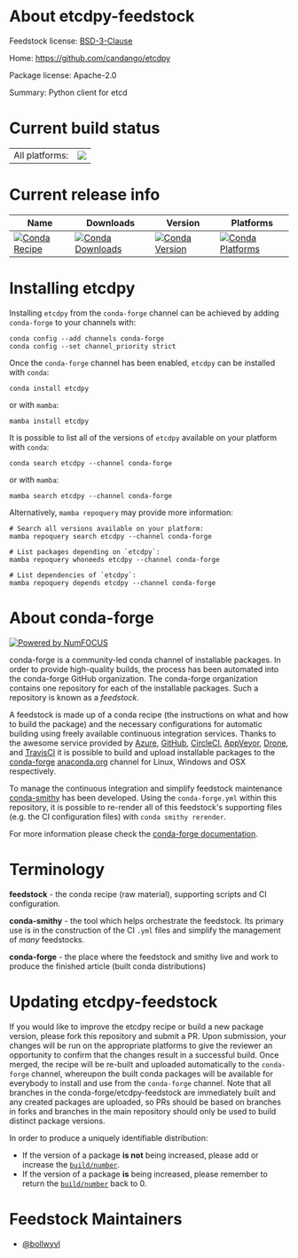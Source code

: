 About etcdpy-feedstock
======================

Feedstock license: [BSD-3-Clause](https://github.com/conda-forge/etcdpy-feedstock/blob/main/LICENSE.txt)

Home: https://github.com/candango/etcdpy

Package license: Apache-2.0

Summary: Python client for etcd

Current build status
====================


<table><tr><td>All platforms:</td>
    <td>
      <a href="https://dev.azure.com/conda-forge/feedstock-builds/_build/latest?definitionId=19467&branchName=main">
        <img src="https://dev.azure.com/conda-forge/feedstock-builds/_apis/build/status/etcdpy-feedstock?branchName=main">
      </a>
    </td>
  </tr>
</table>

Current release info
====================

| Name | Downloads | Version | Platforms |
| --- | --- | --- | --- |
| [![Conda Recipe](https://img.shields.io/badge/recipe-etcdpy-green.svg)](https://anaconda.org/conda-forge/etcdpy) | [![Conda Downloads](https://img.shields.io/conda/dn/conda-forge/etcdpy.svg)](https://anaconda.org/conda-forge/etcdpy) | [![Conda Version](https://img.shields.io/conda/vn/conda-forge/etcdpy.svg)](https://anaconda.org/conda-forge/etcdpy) | [![Conda Platforms](https://img.shields.io/conda/pn/conda-forge/etcdpy.svg)](https://anaconda.org/conda-forge/etcdpy) |

Installing etcdpy
=================

Installing `etcdpy` from the `conda-forge` channel can be achieved by adding `conda-forge` to your channels with:

```
conda config --add channels conda-forge
conda config --set channel_priority strict
```

Once the `conda-forge` channel has been enabled, `etcdpy` can be installed with `conda`:

```
conda install etcdpy
```

or with `mamba`:

```
mamba install etcdpy
```

It is possible to list all of the versions of `etcdpy` available on your platform with `conda`:

```
conda search etcdpy --channel conda-forge
```

or with `mamba`:

```
mamba search etcdpy --channel conda-forge
```

Alternatively, `mamba repoquery` may provide more information:

```
# Search all versions available on your platform:
mamba repoquery search etcdpy --channel conda-forge

# List packages depending on `etcdpy`:
mamba repoquery whoneeds etcdpy --channel conda-forge

# List dependencies of `etcdpy`:
mamba repoquery depends etcdpy --channel conda-forge
```


About conda-forge
=================

[![Powered by
NumFOCUS](https://img.shields.io/badge/powered%20by-NumFOCUS-orange.svg?style=flat&colorA=E1523D&colorB=007D8A)](https://numfocus.org)

conda-forge is a community-led conda channel of installable packages.
In order to provide high-quality builds, the process has been automated into the
conda-forge GitHub organization. The conda-forge organization contains one repository
for each of the installable packages. Such a repository is known as a *feedstock*.

A feedstock is made up of a conda recipe (the instructions on what and how to build
the package) and the necessary configurations for automatic building using freely
available continuous integration services. Thanks to the awesome service provided by
[Azure](https://azure.microsoft.com/en-us/services/devops/), [GitHub](https://github.com/),
[CircleCI](https://circleci.com/), [AppVeyor](https://www.appveyor.com/),
[Drone](https://cloud.drone.io/welcome), and [TravisCI](https://travis-ci.com/)
it is possible to build and upload installable packages to the
[conda-forge](https://anaconda.org/conda-forge) [anaconda.org](https://anaconda.org/)
channel for Linux, Windows and OSX respectively.

To manage the continuous integration and simplify feedstock maintenance
[conda-smithy](https://github.com/conda-forge/conda-smithy) has been developed.
Using the ``conda-forge.yml`` within this repository, it is possible to re-render all of
this feedstock's supporting files (e.g. the CI configuration files) with ``conda smithy rerender``.

For more information please check the [conda-forge documentation](https://conda-forge.org/docs/).

Terminology
===========

**feedstock** - the conda recipe (raw material), supporting scripts and CI configuration.

**conda-smithy** - the tool which helps orchestrate the feedstock.
                   Its primary use is in the construction of the CI ``.yml`` files
                   and simplify the management of *many* feedstocks.

**conda-forge** - the place where the feedstock and smithy live and work to
                  produce the finished article (built conda distributions)


Updating etcdpy-feedstock
=========================

If you would like to improve the etcdpy recipe or build a new
package version, please fork this repository and submit a PR. Upon submission,
your changes will be run on the appropriate platforms to give the reviewer an
opportunity to confirm that the changes result in a successful build. Once
merged, the recipe will be re-built and uploaded automatically to the
`conda-forge` channel, whereupon the built conda packages will be available for
everybody to install and use from the `conda-forge` channel.
Note that all branches in the conda-forge/etcdpy-feedstock are
immediately built and any created packages are uploaded, so PRs should be based
on branches in forks and branches in the main repository should only be used to
build distinct package versions.

In order to produce a uniquely identifiable distribution:
 * If the version of a package **is not** being increased, please add or increase
   the [``build/number``](https://docs.conda.io/projects/conda-build/en/latest/resources/define-metadata.html#build-number-and-string).
 * If the version of a package **is** being increased, please remember to return
   the [``build/number``](https://docs.conda.io/projects/conda-build/en/latest/resources/define-metadata.html#build-number-and-string)
   back to 0.

Feedstock Maintainers
=====================

* [@bollwyvl](https://github.com/bollwyvl/)

